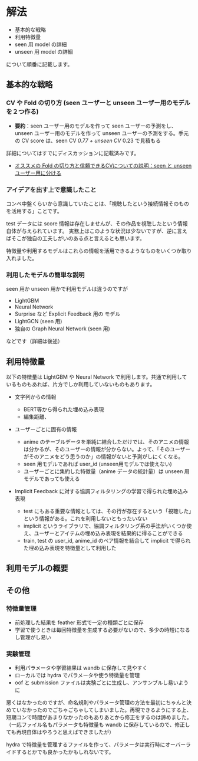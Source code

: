 # 解法

- 基本的な戦略
- 利用特徴量
- seen 用 model の詳細
- unseen 用 model の詳細

について順番に記載します。

## 基本的な戦略

### CV や Fold の切り方 (seen ユーザーと unseen ユーザー用のモデルを２つ作る)

- **要約**：seen ユーザー用のモデルを作って seen ユーザーの予測をし、unseen ユーザー用のモデルを作って unseen ユーザーの予測をする。手元の CV score は、seen CV *0.77 + unseen CV* 0.23 で見積もる

詳細についてはすでにディスカッションに記載済みです。

- [オススメの Fold の切り方と信頼できるCVについての説明：seen と unseen ユーザー用に分ける](https://www.guruguru.science/competitions/21/discussions/3e3f5be8-7414-439a-b79f-f3d7e004d920/)

### アイデアを出す上で意識したこと

コンペ中盤くらいから意識していたことは、「視聴したという接続情報そのものを活用する」ことです。

test データには score 情報は存在しませんが、その作品を視聴したという情報自体が与えられています。
実務上はこのような状況は少ないですが、逆に言えばそこが独自の工夫しがいのある点と言えるとも思います。

特徴量や利用するモデルはこれらの情報を活用できるようなものをいくつか取り入れました。

### 利用したモデルの簡単な説明

seen 用か unseen 用かで利用モデルは違うのですが

- LightGBM
- Neural Network
- Surprise など Explicit Feedback 用の モデル
- LightGCN (seen 用)
- 独自の Graph Neural Network (seen 用)

などです（詳細は後述）

## 利用特徴量

以下の特徴量は LightGBM や Neural Network で利用します。共通で利用しているものもあれば、片方でしか利用していないものもあります。

- 文字列からの情報
  - BERT等から得られた埋め込み表現
  - 編集距離、

- ユーザーごとに固有の情報
  - anime のテーブルデータを単純に結合しただけでは、そのアニメの情報は分かるが、そのユーザーの情報が分からない。よって、「そのユーザーがそのアニメをどう思うのか」の情報がないと予測がしにくくなる。
  - seen 用モデルであれば user_id (unseen用モデルでは使えない)
  - ユーザーごとに集約した特徴量（anime データの統計量）は unseen 用モデルであっても使える
- Implicit Feedback に対する協調フィルタリングの学習で得られた埋め込み表現
  - test にもある重要な情報としては、その行が存在するという「視聴した」という情報がある。これを利用しないともったいない
  - implicit というライブラリで、協調フィルタリング系の手法がいくつか使え、ユーザーとアイテムの埋め込み表現を結果的に得ることができる
  - train, test の user_id, anime_id のペア情報を結合して implicit で得られた埋め込み表現を特徴量として利用した

## 利用モデルの概要

## その他

### 特徴量管理

- 前処理した結果を feather 形式で一定の種類ごとに保存
- 学習で使うときは毎回特徴量を生成する必要がないので、多少の時短になるし管理がし易い

### 実験管理

- 利用パラメータや学習結果は wandb に保存して見やすく
- ローカルでは hydra でパラメータや使う特徴量を管理
- oof と submission ファイルは実験ごとに生成し、アンサンブルし易いように

悪くはなかったのですが、命名規則やパラメータ管理の方法を最初にちゃんと決めていなかったのでごちゃごちゃしてしまいました。再現できるようにする上、短期コンで時間があまりなかったのもありあとから修正をするのは諦めました。（一応ファイル名もパラメータも特徴量も wandb に保存しているので、修正しても再現自体はやろうと思えばできましたが）

hydra で特徴量を管理するファイルを作って、パラメータは実行時にオーバーライドするとかでも良かったかもしれないです。

